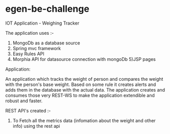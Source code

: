 # egen-be-challenge

IOT Application - Weighing Tracker

The application uses :-
1) MongoDb as a database source
2) Spring mvc framework
3) Easy Rules API
4) Morphia API for datasource connection with mongoDb
5)JSP pages

Application:

An application which tracks the weight of person and compares the weight with the person's base weight.
Based on some rule it creates alerts and adds them in the database with the actual data. 
The application creates and consumes those very REST-WS to make the application extendible and robust and faster.

REST API's created :- 

1) To Fetch all the metrics data (infomation about the weight and other info) using the rest api




